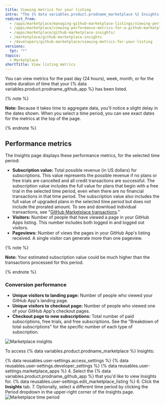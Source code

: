 ```yaml
---
title: Viewing metrics for your listing
intro: "The {% data variables.product.prodname_marketplace %} Insights page displays metrics for your {% data variables.product.prodname_github_app %}. You can use the metrics to track your {% data variables.product.prodname_github_app %}'s performance and make more informed decisions about pricing, plans, free trials, and how to visualize the effects of marketing campaigns."
redirect_from:
  - /apps/marketplace/managing-github-marketplace-listings/viewing-performance-metrics-for-a-github-marketplace-listing/
  - /apps/marketplace/viewing-performance-metrics-for-a-github-marketplace-listing/
  - /apps/marketplace/github-marketplace-insights/
  - /marketplace/github-marketplace-insights
  - /developers/github-marketplace/viewing-metrics-for-your-listing
versions:
  fpt: "*"
topics:
  - Marketplace
shortTitle: View listing metrics
---
```


You can view metrics for the past day (24 hours), week, month, or for the entire duration of time that your {% data variables.product.prodname_github_app %} has been listed.

{% note %}

**Note:** Because it takes time to aggregate data, you'll notice a slight delay in the dates shown. When you select a time period, you can see exact dates for the metrics at the top of the page.

{% endnote %}

## Performance metrics

The Insights page displays these performance metrics, for the selected time period:

- **Subscription value:** Total possible revenue (in US dollars) for subscriptions. This value represents the possible revenue if no plans or free trials are cancelled and all credit transactions are successful. The subscription value includes the full value for plans that begin with a free trial in the selected time period, even when there are no financial transactions in that time period. The subscription value also includes the full value of upgraded plans in the selected time period but does not include the prorated amount. To see and download individual transactions, see "[GitHub Marketplace transactions](/marketplace/github-marketplace-transactions/)."
- **Visitors:** Number of people that have viewed a page in your GitHub Apps listing. This number includes both logged in and logged out visitors.
- **Pageviews:** Number of views the pages in your GitHub App's listing received. A single visitor can generate more than one pageview.

{% note %}

**Note:** Your estimated subscription value could be much higher than the transactions processed for this period.

{% endnote %}

### Conversion performance

- **Unique visitors to landing page:** Number of people who viewed your GitHub App's landing page.
- **Unique visitors to checkout page:** Number of people who viewed one of your GitHub App's checkout pages.
- **Checkout page to new subscriptions:** Total number of paid subscriptions, free trials, and free subscriptions. See the "Breakdown of total subscriptions" for the specific number of each type of subscription.

![Marketplace insights](/assets/images/marketplace/marketplace_insights.png)

To access {% data variables.product.prodname_marketplace %} Insights:

{% data reusables.user-settings.access_settings %}
{% data reusables.user-settings.developer_settings %}
{% data reusables.user-settings.marketplace_apps %} 4. Select the {% data variables.product.prodname_github_app %} that you'd like to view Insights for.
{% data reusables.user-settings.edit_marketplace_listing %} 6. Click the **Insights** tab. 7. Optionally, select a different time period by clicking the Period dropdown in the upper-right corner of the Insights page.
![Marketplace time period](/assets/images/marketplace/marketplace_insights_time_period.png)
